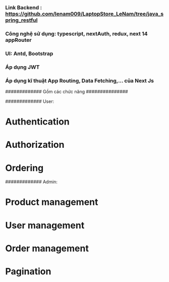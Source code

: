 ### Link Backend : https://github.com/lenam009/LaptopStore_LeNam/tree/java_spring_restful

### Công nghệ sử dụng: typescript, nextAuth, redux, next 14 appRouter

### UI: Antd, Bootstrap

### Áp dụng JWT

### Áp dụng kĩ thuật App Routing, Data Fetching,... của Next Js

############# Gồm các chức năng ###############

############# User:

# Authentication

# Authorization

# Ordering

############# Admin:

# Product management

# User management

# Order management

# Pagination
